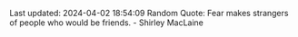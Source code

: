 Last updated: 2024-04-02 18:54:09
Random Quote: Fear makes strangers of people who would be friends. - Shirley MacLaine